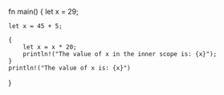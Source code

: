 fn main() {
    let x = 29;

    let x = 45 + 5;

    {
        let x = x * 20;
        println!("The value of x in the inner scope is: {x}");
    }
    println!("The value of x is: {x}")
}
